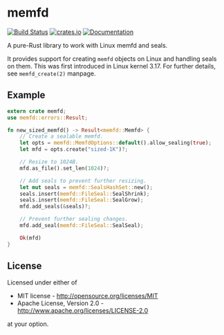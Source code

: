 # memfd

[![Build Status](https://travis-ci.org/lucab/memfd-rs.svg?branch=master)](https://travis-ci.org/lucab/memfd-rs)
[![crates.io](https://img.shields.io/crates/v/memfd.svg)](https://crates.io/crates/memfd)
[![Documentation](https://docs.rs/memfd/badge.svg)](https://docs.rs/memfd)

A pure-Rust library to work with Linux memfd and seals.

It provides support for creating `memfd` objects on Linux
and handling seals on them. This was first introduced in
Linux kernel 3.17.
For further details, see `memfd_create(2)` manpage.

## Example

```rust
extern crate memfd;
use memfd::errors::Result;

fn new_sized_memfd() -> Result<memfd::Memfd> {
    // Create a sealable memfd.
    let opts = memfd::MemfdOptions::default().allow_sealing(true);
    let mfd = opts.create("sized-1K")?;

    // Resize to 1024B.
    mfd.as_file().set_len(1024)?;

    // Add seals to prevent further resizing.
    let mut seals = memfd::SealsHashSet::new();
    seals.insert(memfd::FileSeal::SealShrink);
    seals.insert(memfd::FileSeal::SealGrow);
    mfd.add_seals(&seals)?;

    // Prevent further sealing changes.
    mfd.add_seal(memfd::FileSeal::SealSeal);

    Ok(mfd)
}
```

## License

Licensed under either of

 * MIT license - <http://opensource.org/licenses/MIT>
 * Apache License, Version 2.0 - <http://www.apache.org/licenses/LICENSE-2.0>

at your option.
